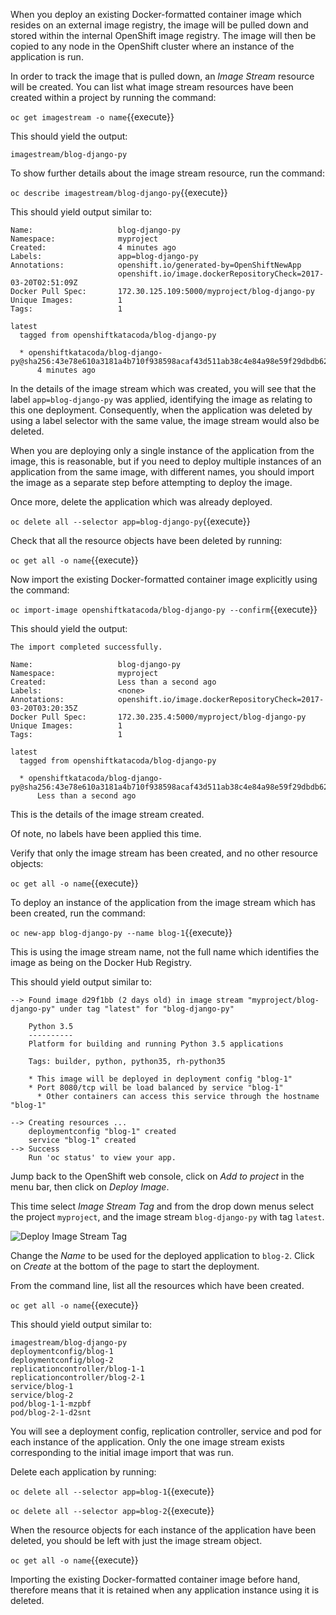 When you deploy an existing Docker-formatted container image which resides on an external image registry, the image will be pulled down and stored within the internal OpenShift image registry. The image will then be copied to any node in the OpenShift cluster where an instance of the application is run.

In order to track the image that is pulled down, an _Image Stream_ resource will be created. You can list what image stream resources have been created within a project by running the command:

``oc get imagestream -o name``{{execute}}

This should yield the output:

```
imagestream/blog-django-py
```

To show further details about the image stream resource, run the command:

``oc describe imagestream/blog-django-py``{{execute}}

This should yield output similar to:

```
Name:                   blog-django-py
Namespace:              myproject
Created:                4 minutes ago
Labels:                 app=blog-django-py
Annotations:            openshift.io/generated-by=OpenShiftNewApp
                        openshift.io/image.dockerRepositoryCheck=2017-03-20T02:51:09Z
Docker Pull Spec:       172.30.125.109:5000/myproject/blog-django-py
Unique Images:          1
Tags:                   1

latest
  tagged from openshiftkatacoda/blog-django-py

  * openshiftkatacoda/blog-django-py@sha256:43e78e610a3181a4b710f938598acaf43d511ab38c4e84a98e59f29dbdb62c62
      4 minutes ago
```

In the details of the image stream which was created, you will see that the label ``app=blog-django-py`` was applied, identifying the image as relating to this one deployment. Consequently, when the application was deleted by using a label selector with the same value, the image stream would also be deleted.

When you are deploying only a single instance of the application from the image, this is reasonable, but if you need to deploy multiple instances of an application from the same image, with different names, you should import the image as a separate step before attempting to deploy the image.

Once more, delete the application which was already deployed.

``oc delete all --selector app=blog-django-py``{{execute}}

Check that all the resource objects have been deleted by running:

``oc get all -o name``{{execute}}

Now import the existing Docker-formatted container image explicitly using the command:

``oc import-image openshiftkatacoda/blog-django-py --confirm``{{execute}}

This should yield the output:

```
The import completed successfully.

Name:                   blog-django-py
Namespace:              myproject
Created:                Less than a second ago
Labels:                 <none>
Annotations:            openshift.io/image.dockerRepositoryCheck=2017-03-20T03:20:35Z
Docker Pull Spec:       172.30.235.4:5000/myproject/blog-django-py
Unique Images:          1
Tags:                   1

latest
  tagged from openshiftkatacoda/blog-django-py

  * openshiftkatacoda/blog-django-py@sha256:43e78e610a3181a4b710f938598acaf43d511ab38c4e84a98e59f29dbdb62c62
      Less than a second ago
```

This is the details of the image stream created.

Of note, no labels have been applied this time.

Verify that only the image stream has been created, and no other resource objects:

``oc get all -o name``{{execute}}

To deploy an instance of the application from the image stream which has been created, run the command:

``oc new-app blog-django-py --name blog-1``{{execute}}

This is using the image stream name, not the full name which identifies the image as being on the Docker Hub Registry.

This should yield output similar to:

```
--> Found image d29f1bb (2 days old) in image stream "myproject/blog-django-py" under tag "latest" for "blog-django-py"

    Python 3.5
    ----------
    Platform for building and running Python 3.5 applications

    Tags: builder, python, python35, rh-python35

    * This image will be deployed in deployment config "blog-1"
    * Port 8080/tcp will be load balanced by service "blog-1"
      * Other containers can access this service through the hostname "blog-1"

--> Creating resources ...
    deploymentconfig "blog-1" created
    service "blog-1" created
--> Success
    Run 'oc status' to view your app.
```

Jump back to the OpenShift web console, click on _Add to project_ in the menu bar, then click on _Deploy Image_.

This time select _Image Stream Tag_ and from the drop down menus select the project ``myproject``, and the image stream ``blog-django-py`` with tag ``latest``.

![Deploy Image Stream Tag](../../assets/intro-openshift/deploying-images/06-deploy-image-stream-tag.png)

Change the _Name_ to be used for the deployed application to ``blog-2``. Click on _Create_ at the bottom of the page to start the deployment.

From the command line, list all the resources which have been created.

``oc get all -o name``{{execute}}

This should yield output similar to:

```
imagestream/blog-django-py
deploymentconfig/blog-1
deploymentconfig/blog-2
replicationcontroller/blog-1-1
replicationcontroller/blog-2-1
service/blog-1
service/blog-2
pod/blog-1-1-mzpbf
pod/blog-2-1-d2snt
```

You will see a deployment config, replication controller, service and pod for each instance of the application. Only the one image stream exists corresponding to the initial image import that was run.

Delete each application by running:

``oc delete all --selector app=blog-1``{{execute}}

``oc delete all --selector app=blog-2``{{execute}}

When the resource objects for each instance of the application have been deleted, you should be left with just the image stream object.

``oc get all -o name``{{execute}}

Importing the existing Docker-formatted container image before hand, therefore means that it is retained when any application instance using it is deleted.





